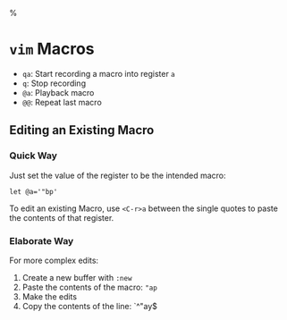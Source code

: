 %

# `vim` Macros

* `qa`: Start recording a macro into register `a`
* `q`: Stop recording
* `@a`: Playback macro
* `@@`: Repeat last macro

## Editing an Existing Macro

### Quick Way

Just set the value of the register to be the intended macro:

	let @a='"bp'

To edit an existing Macro, use `<C-r>a` between the single quotes to paste the contents of that register.

### Elaborate Way

For more complex edits:

1. Create a new buffer with `:new`
2. Paste the contents of the macro: `"ap`
3. Make the edits
4. Copy the contents of the line: `^"ay$
